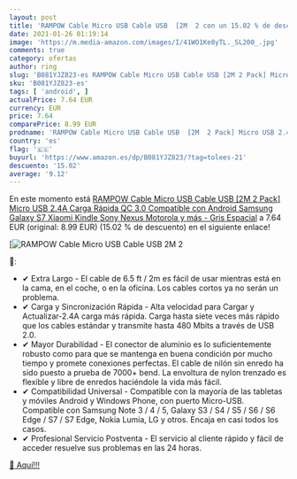 ```yaml
---
layout: post
title: 'RAMPOW Cable Micro USB Cable USB  [2M  2 con un 15.02 % de descuento'
date: 2021-01-26 01:19:14
image: 'https://m.media-amazon.com/images/I/41WO1Ke8yTL._SL200_.jpg'
comments: true
category: ofertas
author: ring
slug: 'B081YJZ823-es RAMPOW Cable Micro USB Cable USB [2M 2 Pack] Micro USB...'
sku: 'B081YJZ823-es'
tags: [ 'android', ]
actualPrice: 7.64 EUR
currency: EUR
price: 7.64
comparePrice: 8.99 EUR
prodname: 'RAMPOW Cable Micro USB Cable USB  [2M  2 Pack] Micro USB 2.4A Carga Rápida QC 3.0 Compatible con Android  Samsung Galaxy S7  Xiaomi  Kindle  Sony  Nexus  Motorola y más - Gris Espacial'
country: 'es'
flag: '🇪🇸'
buyurl: 'https://www.amazon.es/dp/B081YJZ823/?tag=tolees-21'
descuento: '15.02'
average: '9.12'
---
```


En este momento está [RAMPOW Cable Micro USB Cable USB  [2M  2 Pack] Micro USB 2.4A Carga Rápida QC 3.0 Compatible con Android  Samsung Galaxy S7  Xiaomi  Kindle  Sony  Nexus  Motorola y más - Gris Espacial](https://www.amazon.es/dp/B081YJZ823/?tag=tolees-21) a 7.64 EUR (original: 8.99 EUR) (15.02 %  de descuento) en el siguiente enlace!

[![RAMPOW Cable Micro USB Cable USB  [2M  2](https://m.media-amazon.com/images/I/41WO1Ke8yTL._SL200_.jpg)](https://www.amazon.es/dp/B081YJZ823/?tag=tolees-21)

🔎:

- ✔ Extra Largo - El cable de 6.5 ft / 2m es fácil de usar mientras está en la cama, en el coche, o en la oficina. Los cables cortos ya no serán un problema.
- ✔ Carga y Sincronización Rápida - Alta velocidad para Cargar y Actualizar-2.4A carga más rápida. Carga hasta siete veces más rápido que los cables estándar y transmite hasta 480 Mbits a través de USB 2.0.
- ✔ Mayor Durabilidad - El conector de aluminio es lo suficientemente robusto como para que se mantenga en buena condición por mucho tiempo y promete conexiones perfectas. El cable de nilón sin enredo ha sido puesto a prueba de 7000+ bend. La envoltura de nylon trenzado es flexible y libre de enredos haciéndole la vida más fácil.
- ✔ Compatibilidad Universal - Compatible con la mayoría de las tabletas y móviles Android y Windows Phone, con puerto Micro-USB. Compatible con Samsung Note 3 / 4 / 5, Galaxy S3 / S4 / S5 / S6 / S6 Edge / S7 / S7 Edge, Nokia Lumia, LG y otros. Encaja en casi todos los casos.
- ✔ Profesional Servicio Postventa - El servicio al cliente rápido y fácil de acceder resuelve sus problemas en las 24 horas.

[🛒 Aquí!!!](https://www.amazon.es/dp/B081YJZ823/?tag=tolees-21)
